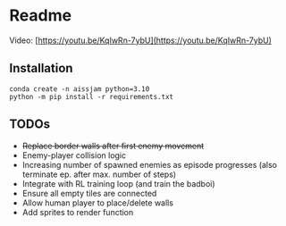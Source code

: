 # Readme

Video: [https://youtu.be/KqIwRn-7ybU](https://youtu.be/KqIwRn-7ybU)

## Installation

```
conda create -n aissjam python=3.10
python -m pip install -r requirements.txt
```

## TODOs
- ~~Replace border walls after first enemy movement~~
- Enemy-player collision logic
- Increasing number of spawned enemies as episode progresses (also terminate ep. after max. number of steps)
- Integrate with RL training loop (and train the badboi)
- Ensure all empty tiles are connected
- Allow human player to place/delete walls
- Add sprites to render function
